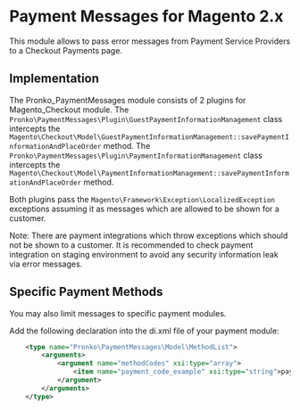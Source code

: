 # Payment Messages for Magento 2.x

This module allows to pass error messages from Payment Service Providers to a Checkout Payments page.

## Implementation

The Pronko_PaymentMessages module consists of 2 plugins for Magento_Checkout module. 
The `Pronko\PaymentMessages\Plugin\GuestPaymentInformationManagement` class intercepts the `Magento\Checkout\Model\GuestPaymentInformationManagement::savePaymentInformationAndPlaceOrder` method. 
The `Pronko\PaymentMessages\Plugin\PaymentInformationManagement` class intercepts the `Magento\Checkout\Model\PaymentInformationManagement::savePaymentInformationAndPlaceOrder` method.

Both plugins pass the `Magento\Framework\Exception\LocalizedException` exceptions assuming it as messages which are allowed to be shown for a customer. 

Note: There are payment integrations which throw exceptions which should not be shown to a customer. It is recommended to check payment integration on staging environment to avoid any security information leak via error messages. 

## Specific Payment Methods
You may also limit messages to specific payment modules.

Add the following declaration into the di.xml file of your payment module:
```xml
    <type name="Pronko\PaymentMessages\Model\MethodList">
        <arguments>
            <argument name="methodCodes" xsi:type="array">
                <item name="payment_code_example" xsi:type="string">payment_code_example</item>
            </argument>
        </arguments>
    </type>
```